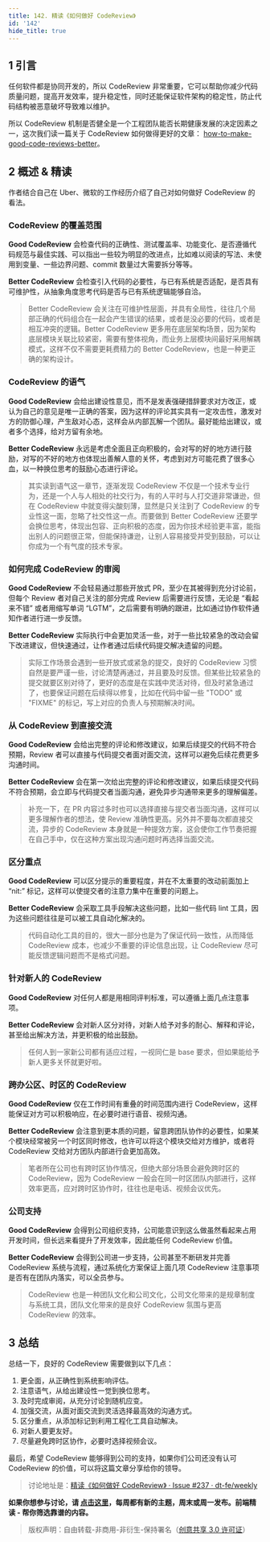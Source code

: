 ```yaml
---
title: 142. 精读《如何做好 CodeReview》
id: '142'
hide_title: true
---
```


## 1 引言

任何软件都是协同开发的，所以 CodeReview 非常重要，它可以帮助你减少代码质量问题，提高开发效率，提升稳定性，同时还能保证软件架构的稳定性，防止代码结构被恶意破坏导致难以维护。

所以 CodeReview 机制是否健全是一个工程团队能否长期健康发展的决定因素之一，这次我们读一篇关于 CodeReview 如何做得更好的文章： [how-to-make-good-code-reviews-better](https://stackoverflow.blog/2019/09/30/how-to-make-good-code-reviews-better/)。

## 2 概述 & 精读

作者结合自己在 Uber、微软的工作经历介绍了自己对如何做好 CodeReview 的看法。

### CodeReview 的覆盖范围

**Good CodeReview** 会检查代码的正确性、测试覆盖率、功能变化、是否遵循代码规范与最佳实践、可以指出一些较为明显的改进点，比如难以阅读的写法、未使用到变量、一些边界问题、commit 数量过大需要拆分等等。

**Better CodeReview** 会检查引入代码的必要性，与已有系统是否适配，是否具有可维护性，从抽象角度思考代码是否与已有系统逻辑能够自洽。

> Better CodeReview 会关注在可维护性层面，并具有全局性，往往几个局部正确的代码组合在一起会产生错误的结果，或者是没必要的代码，或者是相互冲突的逻辑。Better CodeReview 更多用在底层架构场景，因为架构底层模块关联比较紧密，需要有整体视角，而业务上层模块间最好采用解耦模式，这样不仅不需要更耗费精力的 Better CodeReview，也是一种更正确的架构设计。

### CodeReview 的语气

**Good CodeReview** 会给出建设性意见，而不是发表强硬措辞要求对方改正，或认为自己的意见是唯一正确的答案，因为这样的评论其实具有一定攻击性，激发对方的防御心理，产生敌对心态，这样会从内部瓦解一个团队。最好能给出建议，或者多个选择，给对方留有余地。

**Better CodeReview** 永远是考虑全面且正向积极的，会对写的好的地方进行鼓励，对写的不好的地方也体现出善解人意的关怀，考虑到对方可能花费了很多心血，以一种换位思考的鼓励心态进行评论。

> 其实读到语气这一章节，逐渐发现 CodeReview 不仅是一个技术专业行为，还是一个人与人相处的社交行为，有的人平时与人打交道非常谦逊，但在 CodeReview 中就变得尖酸刻薄，显然是只关注到了 CodeReview 的专业性这一面，忽略了社交性这一点。而要做到 Better CodeReview 还要学会换位思考，体现出包容、正向积极的态度，因为你技术经验更丰富，能指出别人的问题很正常，但能保持谦逊，让别人容易接受并受到鼓励，可以让你成为一个有气度的技术专家。

### 如何完成 CodeReview 的审阅

**Good CodeReview** 不会轻易通过那些开放式 PR，至少在其被得到充分讨论前，但每个 Review 者对自己关注的部分完成 Review 后需要进行反馈，无论是 “看起来不错” 或者用缩写单词 “LGTM”，之后需要有明确的跟进，比如通过协作软件通知作者进行进一步反馈。

**Better CodeReview** 实际执行中会更加灵活一些，对于一些比较紧急的改动会留下改进建议，但快速通过，让作者通过后续代码提交解决遗留的问题。

> 实际工作场景会遇到一些开放式或紧急的提交，良好的 CodeReview 习惯自然是要严谨一些，讨论清楚再通过，并且要及时反馈。但某些比较紧急的提交就要区别对待了，更好的态度是在实践中灵活对待，但及时紧急通过了，也要保证问题在后续得以修复，比如在代码中留一些 "TODO" 或 "FIXME" 的标记，写上对应的负责人与预期解决时间。

### 从 CodeReview 到直接交流

**Good CodeReview** 会给出完整的评论和修改建议，如果后续提交的代码不符合预期，Review 者可以直接与代码提交者面对面交流，这样可以避免后续花费更多沟通时间。

**Better CodeReview** 会在第一次给出完整的评论和修改建议，如果后续提交代码不符合预期，会立即与代码提交者当面沟通，避免异步沟通带来更多的理解偏差。

> 补充一下，在 PR 内容过多时也可以选择直接与提交者当面沟通，这样可以更多理解作者的想法，使 Review 准确性更高。另外并不要每次都直接交流，异步的 CodeReview 本身就是一种提效方案，这会使你工作节奏把握在自己手中，仅在这种方案出现沟通问题时再选择当面交流。

### 区分重点

**Good CodeReview** 可以区分提示的重要程度，并在不太重要的改动前面加上 “nit:” 标记，这样可以使提交者的注意力集中在重要的问题上。

**Better CodeReview** 会采取工具手段解决这些问题，比如一些代码 lint 工具，因为这些问题往往是可以被工具自动化解决的。

> 代码自动化工具的目的，很大一部分也是为了保证代码一致性，从而降低 CodeReview 成本，也减少不重要的评论信息出现，让 CodeReview 尽可能反馈逻辑问题而不是格式问题。

### 针对新人的 CodeReview

**Good CodeReview** 对任何人都是用相同评判标准，可以遵循上面几点注意事项。

**Better CodeReview** 会对新人区分对待，对新人给予对多的耐心、解释和评论，甚至给出解决方法，并更积极的给出鼓励。

> 任何人到一家新公司都有适应过程，一视同仁是 base 要求，但如果能给予新人更多关怀就更好啦。

### 跨办公区、时区的 CodeReview

**Good CodeReview** 仅在工作时间有重叠的时间范围内进行 CodeReview，这样能保证对方可以积极响应，在必要时进行语音、视频沟通。

**Better CodeReview** 会注意到更本质的问题，留意跨团队协作的必要性，如果某个模块经常被另一个时区同时修改，也许可以将这个模块交给对方维护，或者将 CodeReview 交给对方团队内部进行会更加高效。

> 笔者所在公司也有跨时区协作情况，但绝大部分场景会避免跨时区的 CodeReview，因为 CodeReview 一般会在同一时区团队内部进行，这样效率更高，应对跨时区协作时，往往也是电话、视频会议优先。

### 公司支持

**Good CodeReview** 会得到公司组织支持，公司能意识到这么做虽然看起来占用开发时间，但长远来看提升了开发效率，因此能任何 CodeReview 价值。

**Better CodeReview** 会得到公司进一步支持，公司甚至不断研发并完善 CodeReview 系统与流程，通过系统化方案保证上面几项 CodeReview 注意事项是否有在团队内落实，可以全员参与。

> CodeReview 也是一种团队文化和公司文化，公司文化带来的是规章制度与系统工具，团队文化带来的是良好 CodeReview 氛围与更高 CodeReview 的效率。

## 3 总结

总结一下，良好的 CodeReview 需要做到以下几点：

1. 更全面，从正确性到系统影响评估。
2. 注意语气，从给出建设性一觉到换位思考。
3. 及时完成审阅，从充分讨论到随机应变。
4. 加强交流，从面对面交流到灵活选择最高效的沟通方式。
5. 区分重点，从添加标记到利用工程化工具自动解决。
6. 对新人要更友好。
7. 尽量避免跨时区协作，必要时选择视频会议。

最后，希望 CodeReview 能够得到公司的支持，如果你们公司还没有认可 CodeReview 的价值，可以将这篇文章分享给你的领导。

> 讨论地址是：[精读《如何做好 CodeReview》 · Issue #237 · dt-fe/weekly](https://github.com/dt-fe/weekly/issues/237)

**如果你想参与讨论，请 [点击这里](https://github.com/dt-fe/weekly)，每周都有新的主题，周末或周一发布。前端精读 - 帮你筛选靠谱的内容。**

> 版权声明：自由转载-非商用-非衍生-保持署名（[创意共享 3.0 许可证](https://creativecommons.org/licenses/by-nc-nd/3.0/deed.zh)）
